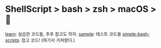 # ShellScript > bash > zsh > macOS > 🤡

[learn](learn): 실습한 코드들, 추후 참고도 하자.
[sample](sample): 테스트 코드들
[simple-bash-scripts](simple-bash-scripts): 참고 코드! (여기서 가져왔다.)
